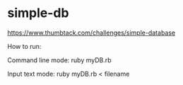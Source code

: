 # simple-db

https://www.thumbtack.com/challenges/simple-database

How to run:

Command line mode: ruby myDB.rb

Input text mode: ruby myDB.rb < filename
